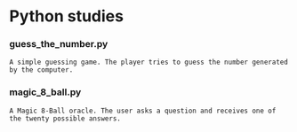# Python studies 

### guess_the_number.py

	A simple guessing game. The player tries to guess the number generated by the computer.

### magic_8_ball.py
	
	A Magic 8-Ball oracle. The user asks a question and receives one of the twenty possible answers.